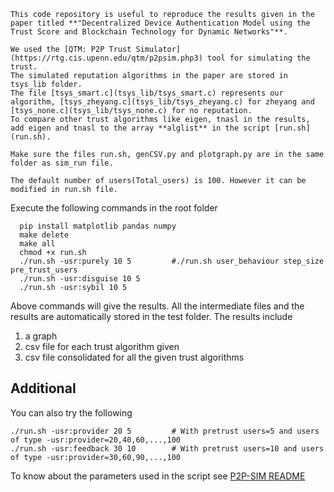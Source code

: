 	This code repository is useful to reproduce the results given in the paper titled **"Decentralized Device Authentication Model using the Trust Score and Blockchain Technology for Dynamic Networks"**.

	We used the [QTM: P2P Trust Simulator](https://rtg.cis.upenn.edu/qtm/p2psim.php3) tool for simulating the trust.  
	The simulated reputation algorithms in the paper are stored in tsys_lib folder.  
	The file [tsys_smart.c](tsys_lib/tsys_smart.c) represents our algorithm, [tsys_zheyang.c](tsys_lib/tsys_zheyang.c) for zheyang and [tsys_none.c](tsys_lib/tsys_none.c) for no reputation.  
	To compare other trust algorithms like eigen, tnasl in the results, add eigen and tnasl to the array **alglist** in the script [run.sh](run.sh).   

	Make sure the files run.sh, genCSV.py and plotgraph.py are in the same folder as sim_run file.  

	The default number of users(Total_users) is 100. However it can be modified in run.sh file.  

Execute the following commands in the root folder  
```
  pip install matplotlib pandas numpy
  make delete  
  make all  
  chmod +x run.sh
  ./run.sh -usr:purely 10 5         #./run.sh user_behaviour step_size pre_trust_users  
  ./run.sh -usr:disguise 10 5          
  ./run.sh -usr:sybil 10 5  
```
Above commands will give the results. All the intermediate files and the results are automatically stored in the test folder.
The results include  
1. a graph  
2. csv file for each trust algorithm given  
3. csv file consolidated for all the given trust algorithms  
 
 
 
 ## Additional
 You can also try  the following   
 ```
./run.sh -usr:provider 20 5         # With pretrust users=5 and users of type -usr:provider=20,40,60,...,100         
./run.sh -usr:feedback 30 10        # With pretrust users=10 and users of type -usr:provider=30,60,90,...,100         
 ```
To know about the parameters used in the script see [P2P-SIM README ](https://rtg.cis.upenn.edu/qtm/doc/p2p_readme.txt)  
 
